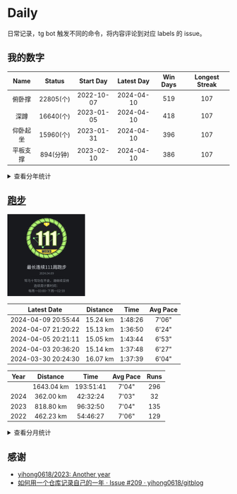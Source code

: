 # Daily

日常记录，tg bot 触发不同的命令，将内容评论到对应 labels 的 issue。

## 我的数字

<!--START_SECTION:my_number-->
| Name | Status | Start Day | Latest Day | Win Days | Longest Streak |
| :---: | :---: | :---: | :---: | :---: | :---: |
| 俯卧撑 | 22805(个) | 2022-10-07 | 2024-04-10 | 519 | 107 | <!-- 2023-10-01 to 2024-01-15 --> 
| 深蹲 | 16640(个) | 2023-01-05 | 2024-04-10 | 418 | 107 | <!-- 2023-10-01 to 2024-01-15 --> 
| 仰卧起坐 | 15960(个) | 2023-01-31 | 2024-04-10 | 396 | 107 | <!-- 2023-10-01 to 2024-01-15 --> 
| 平板支撑 | 894(分钟) | 2023-02-10 | 2024-04-10 | 386 | 107 | <!-- 2023-10-01 to 2024-01-15 --> 

<!--END_SECTION:my_number-->

<details>
  <summary>查看分年统计</summary>
<!--START_SECTION:my_number_year-->

### 2024
| Name | Status | Start Day | Latest Day | Win Days | Longest Streak |
| :---: | :---: | :---: | :---: | :---: | :---: |
| 俯卧撑 | 5815(个) | 2024-01-01 | 2024-04-10 | 76 | 19 | <!-- 2024-03-23 to 2024-04-10 --> 
| 平板支撑 | 222(分钟) | 2024-01-01 | 2024-04-10 | 74 | 19 | <!-- 2024-03-23 to 2024-04-10 --> 
| 深蹲 | 4970(个) | 2024-01-01 | 2024-04-10 | 74 | 19 | <!-- 2024-03-23 to 2024-04-10 --> 
| 仰卧起坐 | 4970(个) | 2024-01-01 | 2024-04-10 | 74 | 19 | <!-- 2024-03-23 to 2024-04-10 --> 

### 2023
| Name | Status | Start Day | Latest Day | Win Days | Longest Streak |
| :---: | :---: | :---: | :---: | :---: | :---: |
| 俯卧撑 | 13980(个) | 2023-01-01 | 2023-12-31 | 357 | 96 | <!-- 2023-01-21 to 2023-04-26 --> 
| 深蹲 | 11670(个) | 2023-01-05 | 2023-12-31 | 344 | 92 | <!-- 2023-10-01 to 2023-12-31 --> 
| 仰卧起坐 | 10990(个) | 2023-01-31 | 2023-12-31 | 322 | 92 | <!-- 2023-10-01 to 2023-12-31 --> 
| 平板支撑 | 672(分钟) | 2023-02-10 | 2023-12-31 | 312 | 92 | <!-- 2023-10-01 to 2023-12-31 --> 

### 2022
| Name | Status | Start Day | Latest Day | Win Days | Longest Streak |
| :---: | :---: | :---: | :---: | :---: | :---: |
| 俯卧撑 | 3010(个) | 2022-10-07 | 2022-12-31 | 86 | 86 | <!-- 2022-10-07 to 2022-12-31 --> 


<!--END_SECTION:my_number_year-->
</details>

## [跑步](https://running-f4ria.vercel.app/)

<!--START_SECTION:running_img-->
<img src="https://github.com/F4ria/Daily/blob/master/data/images/running/20240409-224604-111_weeks.jpg" width="35%">
<!--END_SECTION:running_img-->

<!--START_SECTION:running_latest-->
| Latest Date | Distance | Time | Avg Pace |
| :---: | :---: | :---: | :---: |
| 2024-04-09 20:55:44 | 15.24 km | 1:48:26 | 7'06" |
| 2024-04-07 21:20:22 | 15.13 km | 1:36:50 | 6'24" |
| 2024-04-05 20:21:11 | 15.05 km | 1:43:44 | 6'53" |
| 2024-04-03 20:36:20 | 15.14 km | 1:37:48 | 6'27" |
| 2024-03-30 20:24:30 | 16.07 km | 1:37:39 | 6'04" |

<!--END_SECTION:running_latest-->

<!--START_SECTION:running_year-->
| Year | Distance | Time | Avg Pace | Runs |
| :---: | :---: | :---: | :---: | :---: |
|   | 1643.04 km | 193:51:41 | 7'04" | 296 |
| 2024 | 362.00 km | 42:32:24 | 7'03" | 32 |
| 2023 | 818.80 km | 96:32:50 | 7'04" | 135 |
| 2022 | 462.23 km | 54:46:27 | 7'06" | 129 |

<!--END_SECTION:running_year-->

<details>
  <summary>查看分月统计</summary>

<!--START_SECTION:running_month-->
### 2024
| Month | Distance | Time | Avg Pace | Runs |
| :---: | :---: | :---: | :---: | :---: |
| 04 | 60.57 km | 6:46:48 | 6'42" | 4 |
| 03 | 118.91 km | 13:38:25 | 6'52" | 10 |
| 02 | 61.10 km | 7:28:53 | 7'20" | 6 |
| 01 | 121.42 km | 14:38:18 | 7'13" | 12 |
### 2023
| Month | Distance | Time | Avg Pace | Runs |
| :---: | :---: | :---: | :---: | :---: |
| 12 | 124.46 km | 14:33:40 | 7'01" | 14 |
| 11 | 80.72 km | 9:13:38 | 6'51" | 12 |
| 10 | 72.94 km | 7:56:06 | 6'31" | 13 |
| 09 | 62.24 km | 7:00:58 | 6'45" | 11 |
| 08 | 59.45 km | 7:03:58 | 7'07" | 12 |
| 07 | 49.76 km | 6:09:54 | 7'25" | 10 |
| 06 | 49.42 km | 6:02:15 | 7'19" | 10 |
| 05 | 66.12 km | 8:44:43 | 7'56" | 11 |
| 04 | 85.57 km | 9:52:47 | 6'55" | 10 |
| 03 | 90.04 km | 10:23:07 | 6'55" | 12 |
| 02 | 47.07 km | 5:46:08 | 7'21" | 12 |
| 01 | 31.01 km | 3:45:36 | 7'16" | 8 |
### 2022
| Month | Distance | Time | Avg Pace | Runs |
| :---: | :---: | :---: | :---: | :---: |
| 12 | 31.17 km | 3:46:57 | 7'16" | 7 |
| 11 | 59.08 km | 6:49:08 | 6'55" | 13 |
| 10 | 51.54 km | 5:55:37 | 6'53" | 10 |
| 09 | 32.31 km | 3:37:02 | 6'43" | 9 |
| 08 | 30.71 km | 3:41:44 | 7'13" | 10 |
| 07 | 37.35 km | 4:19:48 | 6'57" | 12 |
| 06 | 42.73 km | 5:28:10 | 7'40" | 14 |
| 05 | 55.32 km | 6:40:12 | 7'14" | 17 |
| 04 | 68.98 km | 8:19:48 | 7'14" | 20 |
| 03 | 50.57 km | 5:48:11 | 6'53" | 16 |
| 02 | 2.47 km | 0:19:50 | 8'01" | 1 |

<!--END_SECTION:running_month-->
</details>

## 感谢

* [yihong0618/2023: Another year](https://github.com/yihong0618/2023)
* [如何用一个仓库记录自己的一年 · Issue #209 · yihong0618/gitblog](https://github.com/yihong0618/gitblog/issues/209)

